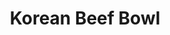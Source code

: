 ---
title: "Korean Beef Bowl"
type: "recipe"
tags: 
  - korean
  - easy
  - asian
source: "https://damndelicious.net/2013/07/07/korean-beef-bowl/"
image: "image.jpg"
---